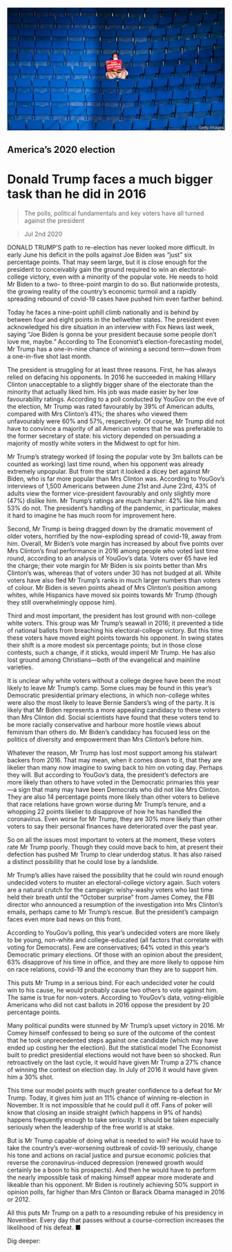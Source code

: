 ![](./images/20200704_USP001_0.jpg)

## America’s 2020 election

# Donald Trump faces a much bigger task than he did in 2016

> The polls, political fundamentals and key voters have all turned against the president

> Jul 2nd 2020

DONALD TRUMP’S path to re-election has never looked more difficult. In early June his deficit in the polls against Joe Biden was “just” six percentage points. That may seem large, but it is close enough for the president to conceivably gain the ground required to win an electoral-college victory, even with a minority of the popular vote. He needs to hold Mr Biden to a two- to three-point margin to do so. But nationwide protests, the growing reality of the country’s economic turmoil and a rapidly spreading rebound of covid-19 cases have pushed him even farther behind.

Today he faces a nine-point uphill climb nationally and is behind by between four and eight points in the bellwether states. The president even acknowledged his dire situation in an interview with Fox News last week, saying “Joe Biden is gonna be your president because some people don’t love me, maybe.” According to The Economist’s election-forecasting model, Mr Trump has a one-in-nine chance of winning a second term—down from a one-in-five shot last month.

The president is struggling for at least three reasons. First, he has always relied on defacing his opponents. In 2016 he succeeded in making Hillary Clinton unacceptable to a slightly bigger share of the electorate than the minority that actually liked him. His job was made easier by her low favourability ratings. According to a poll conducted by YouGov on the eve of the election, Mr Trump was rated favourably by 39% of American adults, compared with Mrs Clinton’s 41%; the shares who viewed them unfavourably were 60% and 57%, respectively. Of course, Mr Trump did not have to convince a majority of all American voters that he was preferable to the former secretary of state: his victory depended on persuading a majority of mostly white voters in the Midwest to opt for him.

Mr Trump’s strategy worked (if losing the popular vote by 3m ballots can be counted as working) last time round, when his opponent was already extremely unpopular. But from the start it looked a dicey bet against Mr Biden, who is far more popular than Mrs Clinton was. According to YouGov’s interviews of 1,500 Americans between June 21st and June 23rd, 43% of adults view the former vice-president favourably and only slightly more (47%) dislike him. Mr Trump’s ratings are much harsher: 42% like him and 53% do not. The president’s handling of the pandemic, in particular, makes it hard to imagine he has much room for improvement here.

Second, Mr Trump is being dragged down by the dramatic movement of older voters, horrified by the now-exploding spread of covid-19, away from him. Overall, Mr Biden’s vote margin has increased by about five points over Mrs Clinton’s final performance in 2016 among people who voted last time round, according to an analysis of YouGov’s data. Voters over 65 have led the charge; their vote margin for Mr Biden is six points better than Mrs Clinton’s was, whereas that of voters under 30 has not budged at all. White voters have also fled Mr Trump’s ranks in much larger numbers than voters of colour. Mr Biden is seven points ahead of Mrs Clinton’s position among whites, while Hispanics have moved six points towards Mr Trump (though they still overwhelmingly oppose him).

Third and most important, the president has lost ground with non-college white voters. This group was Mr Trump’s seawall in 2016; it prevented a tide of national ballots from breaching his electoral-college victory. But this time these voters have moved eight points towards his opponent. In swing states their shift is a more modest six percentage points; but in those close contests, such a change, if it sticks, would imperil Mr Trump. He has also lost ground among Christians—both of the evangelical and mainline varieties.

It is unclear why white voters without a college degree have been the most likely to leave Mr Trump’s camp. Some clues may be found in this year’s Democratic presidential primary elections, in which non-college whites were also the most likely to leave Bernie Sanders’s wing of the party. It is likely that Mr Biden represents a more appealing candidacy to these voters than Mrs Clinton did. Social scientists have found that these voters tend to be more racially conservative and harbour more hostile views about feminism than others do. Mr Biden’s candidacy has focused less on the politics of diversity and empowerment than Mrs Clinton’s before him.

Whatever the reason, Mr Trump has lost most support among his stalwart backers from 2016. That may mean, when it comes down to it, that they are likelier than many now imagine to swing back to him on voting day. Perhaps they will. But according to YouGov’s data, the president’s defectors are more likely than others to have voted in the Democratic primaries this year—a sign that many may have been Democrats who did not like Mrs Clinton. They are also 14 percentage points more likely than other voters to believe that race relations have grown worse during Mr Trump’s tenure, and a whopping 22 points likelier to disapprove of how he has handled the coronavirus. Even worse for Mr Trump, they are 30% more likely than other voters to say their personal finances have deteriorated over the past year.

So on all the issues most important to voters at the moment, these voters rate Mr Trump poorly. Though they could move back to him, at present their defection has pushed Mr Trump to clear underdog status. It has also raised a distinct possibility that he could lose by a landslide.

Mr Trump’s allies have raised the possibility that he could win round enough undecided voters to muster an electoral-college victory again. Such voters are a natural crutch for the campaign: wishy-washy voters who last time held their breath until the “October surprise” from James Comey, the FBI director who announced a resumption of the investigation into Mrs Clinton’s emails, perhaps came to Mr Trump’s rescue. But the president’s campaign faces even more bad news on this front.

According to YouGov’s polling, this year’s undecided voters are more likely to be young, non-white and college-educated (all factors that correlate with voting for Democrats). Few are conservatives; 64% voted in this year’s Democratic primary elections. Of those with an opinion about the president, 63% disapprove of his time in office, and they are more likely to oppose him on race relations, covid-19 and the economy than they are to support him.

This puts Mr Trump in a serious bind. For each undecided voter he could win to his cause, he would probably cause two others to vote against him. The same is true for non-voters. According to YouGov’s data, voting-eligible Americans who did not cast ballots in 2016 oppose the president by 20 percentage points.

Many political pundits were stunned by Mr Trump’s upset victory in 2016. Mr Comey himself confessed to being so sure of the outcome of the contest that he took unprecedented steps against one candidate (which may have ended up costing her the election). But the statistical model The Economist built to predict presidential elections would not have been so shocked. Run retroactively on the last cycle, it would have given Mr Trump a 27% chance of winning the contest on election day. In July of 2016 it would have given him a 30% shot.

This time our model points with much greater confidence to a defeat for Mr Trump. Today, it gives him just an 11% chance of winning re-election in November. It is not impossible that he could pull it off. Fans of poker will know that closing an inside straight (which happens in 9% of hands) happens frequently enough to take seriously. It should be taken especially seriously when the leadership of the free world is at stake.

But is Mr Trump capable of doing what is needed to win? He would have to take the country’s ever-worsening outbreak of covid-19 seriously, change his tone and actions on racial justice and pursue economic policies that reverse the coronavirus-induced depression (renewed growth would certainly be a boon to his prospects). And then he would have to perform the nearly impossible task of making himself appear more moderate and likeable than his opponent. Mr Biden is routinely achieving 50% support in opinion polls, far higher than Mrs Clinton or Barack Obama managed in 2016 or 2012.

All this puts Mr Trump on a path to a resounding rebuke of his presidency in November. Every day that passes without a course-correction increases the likelihood of his defeat. ■ 

Dig deeper: